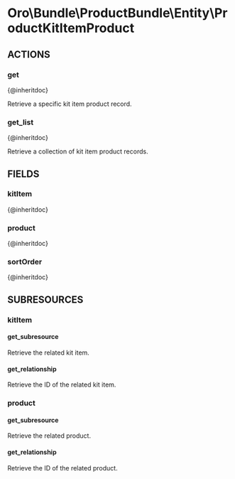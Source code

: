 # Oro\Bundle\ProductBundle\Entity\ProductKitItemProduct

## ACTIONS

### get

{@inheritdoc}

Retrieve a specific kit item product record.

### get_list

{@inheritdoc}

Retrieve a collection of kit item product records.

## FIELDS

### kitItem

{@inheritdoc}

### product

{@inheritdoc}

### sortOrder

{@inheritdoc}

## SUBRESOURCES

### kitItem

#### get_subresource

Retrieve the related kit item.

#### get_relationship

Retrieve the ID of the related kit item.

### product

#### get_subresource

Retrieve the related product.

#### get_relationship

Retrieve the ID of the related product.
